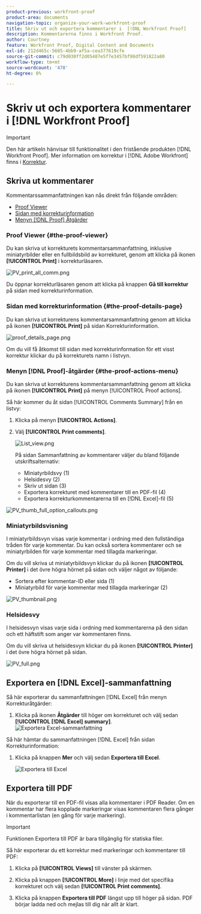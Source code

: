 ```yaml
---
product-previous: workfront-proof
product-area: documents
navigation-topic: organize-your-work-workfront-proof
title: Skriv ut och exportera kommentarer i  [!DNL Workfront Proof]
description: Kommentarerna finns i Workfront Proof.
author: Courtney
feature: Workfront Proof, Digital Content and Documents
exl-id: 212d465c-5605-4bb9-af5a-cea377619cfe
source-git-commit: c79d030ff2d05487e5f7e3457bf98df591822a80
workflow-type: tm+mt
source-wordcount: '478'
ht-degree: 0%

---
```


# Skriv ut och exportera kommentarer i [!DNL Workfront Proof]

<!-- Audited: 4/2025 -->

>[!IMPORTANT]
>
>Den här artikeln hänvisar till funktionalitet i den fristående produkten [!DNL Workfront Proof]. Mer information om korrektur i [!DNL Adobe Workfront] finns i [Korrektur](../../../review-and-approve-work/proofing/proofing.md).

## Skriva ut kommentarer

Kommentarssammanfattningen kan nås direkt från följande områden:

* [Proof Viewer](#the-proof-viewer)
* [Sidan med korrekturinformation](#the-proof-details-page)
* [Menyn  [!DNL Proof] Åtgärder](#the-proof-actions-menu)

### Proof Viewer {#the-proof-viewer}

Du kan skriva ut korrekturets kommentarsammanfattning, inklusive miniatyrbilder eller en fullbildsbild av korrekturet, genom att klicka på ikonen **[!UICONTROL Print]** i korrekturläsaren.

![PV_print_all_comm.png](assets/pv-print-all-comm-350x158.png)

Du öppnar korrekturläsaren genom att klicka på knappen **Gå till korrektur** på sidan med korrekturinformation.

### Sidan med korrekturinformation {#the-proof-details-page}

Du kan skriva ut korrekturens kommentarsammanfattning genom att klicka på ikonen **[!UICONTROL Print]** på sidan Korrekturinformation.

![proof_details_page.png](assets/proof-details-page-350x231.png)

Om du vill få åtkomst till sidan med korrekturinformation för ett visst korrektur klickar du på korrekturets namn i listvyn.

### Menyn [!DNL Proof]-åtgärder {#the-proof-actions-menu}

Du kan skriva ut korrekturens kommentarsammanfattning genom att klicka på ikonen **[!UICONTROL Print]** på menyn [!UICONTROL Proof actions].

Så här kommer du åt sidan [!UICONTROL Comments Summary] från en listvy:

1. Klicka på menyn **[!UICONTROL Actions]**.
1. Välj **[!UICONTROL Print comments]**.

   ![List_view.png](assets/list-view-350x155.png)

   På sidan Sammanfattning av kommentarer väljer du bland följande utskriftsalternativ:

   * Miniatyrbildsvy (1)
   * Helsidesvy (2)
   * Skriv ut sidan (3)
   * Exportera korrekturet med kommentarer till en PDF-fil (4)
   * Exportera korrekturkommentarerna till en [!DNL Excel]-fil (5)

![PV_thumb_full_option_callouts.png](assets/pv-thumb-full-option-callouts-350x154.png)

### Miniatyrbildsvisning

I miniatyrbildsvyn visas varje kommentar i ordning med den fullständiga tråden för varje kommentar. Du kan också sortera kommentarer och se miniatyrbilden för varje kommentar med tillagda markeringar.

Om du vill skriva ut miniatyrbildsvyn klickar du på ikonen **[!UICONTROL Printer]** i det övre högra hörnet på sidan och väljer något av följande:

* Sortera efter kommentar-ID eller sida (1)
* Miniatyrbild för varje kommentar med tillagda markeringar (2)

![PV_thumbnail.png](assets/pv-thumbnail-350x290.png)

### Helsidesvy

I helsidesvyn visas varje sida i ordning med kommentarerna på den sidan och ett häftstift som anger var kommentaren finns.

Om du vill skriva ut helsidesvyn klickar du på ikonen **[!UICONTROL Printer]** i det övre högra hörnet på sidan.

![PV_full.png](assets/pv-full-350x347.png)

## Exportera en [!DNL Excel]-sammanfattning

Så här exporterar du sammanfattningen [!DNL Excel] från menyn Korrekturåtgärder:

1. Klicka på ikonen **Åtgärder** till höger om korrekturet och välj sedan **[!UICONTROL [!DNL Excel] summary]**.
   ![Exportera Excel-sammanfattning](assets/excel-summary-option.png)

Så här hämtar du sammanfattningen [!DNL Excel] från sidan Korrekturinformation:

1. Klicka på knappen **Mer** och välj sedan **Exportera till Excel**.

   ![Exportera till Excel](assets/export-to-excel.png)

## Exportera till PDF

När du exporterar till en PDF-fil visas alla kommentarer i PDF Reader. Om en kommentar har flera kopplade markeringar visas kommentaren flera gånger i kommentarlistan (en gång för varje markering).

>[!IMPORTANT]
>
>Funktionen Exportera till PDF är bara tillgänglig för statiska filer.

Så här exporterar du ett korrektur med markeringar och kommentarer till PDF:

1. Klicka på **[!UICONTROL Views]** till vänster på skärmen.
1. Klicka på knappen **[!UICONTROL More]** i linje med det specifika korrekturet och välj sedan **[!UICONTROL Print comments]**.

1. Klicka på knappen **Exportera till PDF** längst upp till höger på sidan. PDF börjar ladda ned och mejlas till dig när allt är klart.
